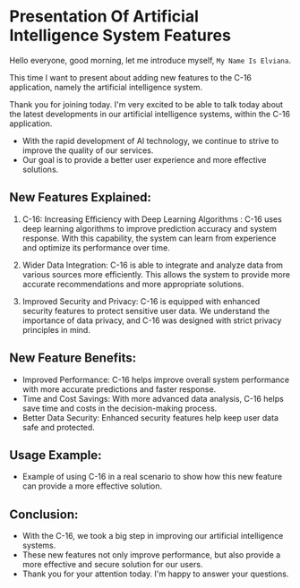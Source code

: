 # Presentation Of Artificial Intelligence System Features

Hello everyone, good morning, let me introduce myself, `My Name Is Elviana`.

This time I want to present about adding new features to the C-16 application, namely the artificial intelligence system.

Thank you for joining today.
I'm very excited to be able to talk today about the latest developments in our artificial intelligence systems, within the C-16 application.

- With the rapid development of AI technology, we continue to strive to improve the quality of our services.
- Our goal is to provide a better user experience and more effective solutions.

## New Features Explained:

1) C-16: Increasing Efficiency with Deep Learning Algorithms :
   C-16 uses deep learning algorithms to improve prediction accuracy and system response.
   With this capability, the system can learn from experience and optimize its performance over time.

2) Wider Data Integration:
   C-16 is able to integrate and analyze data from various sources more efficiently.
   This allows the system to provide more accurate recommendations and more appropriate solutions.

3) Improved Security and Privacy:
   C-16 is equipped with enhanced security features to protect sensitive user data.
   We understand the importance of data privacy, and C-16 was designed with strict privacy principles in mind.

## New Feature Benefits:

- Improved Performance: C-16 helps improve overall system performance with more accurate predictions and faster response.
- Time and Cost Savings: With more advanced data analysis, C-16 helps save time and costs in the decision-making process.
- Better Data Security: Enhanced security features help keep user data safe and protected.

## Usage Example:

- Example of using C-16 in a real scenario to show how this new feature can provide a more effective solution.

## Conclusion:

- With the C-16, we took a big step in improving our artificial intelligence systems.
- These new features not only improve performance, but also provide a more effective and secure solution for our users.
- Thank you for your attention today. I'm happy to answer your questions.
